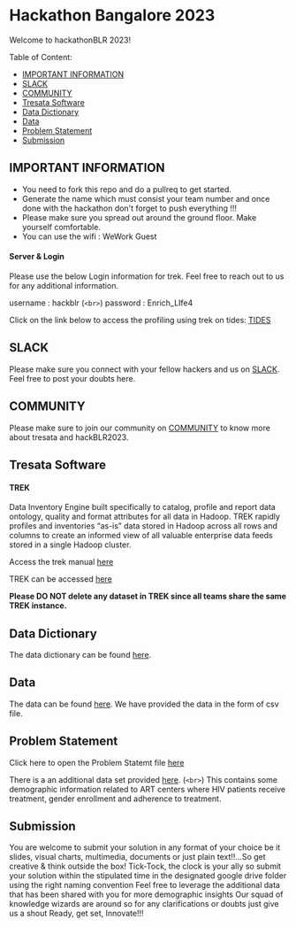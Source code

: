 Hackathon Bangalore 2023
==============

Welcome to hackathonBLR 2023!

Table of Content:

* [IMPORTANT INFORMATION](#important-information)
* [SLACK](#slack)
* [COMMUNITY](#community)
* [Tresata Software](#tresata-software)
* [Data Dictionary](#data-dictionary)
* [Data](#data)
* [Problem Statement](#problem-statement)
* [Submission](#submission)


## IMPORTANT INFORMATION

* You need to fork this repo and do a pullreq to get started. 
* Generate the name which must consist your team number and once done with the hackathon don't forget to push everything !!!
* Please make sure you spread out around the ground floor. Make yourself comfortable.  
* You can use the wifi : WeWork Guest

#### Server & Login

Please use the below Login information for trek. Feel free to reach out to us for any additional information.

username : hackblr (`<br>`)
password : Enrich_LIfe4

Click on the link below to access the profiling using trek on tides:
[TIDES](https://ingress.tresata.com/hackathonblr2023/tides)
 

## SLACK

Please make sure you connect with your fellow hackers and us on [SLACK](https://join.slack.com/share/enQtNTM2OTEwMTI1MjQ4Mi0xMmVkMDMwZmQzNWRiMTliMmFmMzk3ZmY1MDBlYmI4ZDRkYTQ2ZDliNzM1ODYzMDI5N2QyMWQyYmNjNmVmZGFk). Feel free to post your doubts here.

## COMMUNITY

Please make sure to join our community on [COMMUNITY](https://community.tresata.com/t/welcome-hackers/409) to know more about tresata and hackBLR2023.


## Tresata Software

#### TREK

Data Inventory Engine built specifically to catalog, profile and report data ontology, quality and format attributes for all data in Hadoop. TREK rapidly profiles and inventories “as-is” data stored in Hadoop across all rows and columns to create an informed view of all valuable enterprise data feeds stored in a single Hadoop cluster.

Access the trek manual [here](https://github.com/tresata/hackathonblr2023/blob/main/TREK_MANUAL.pdf)

TREK can be accessed [here](https://ingress.tresata.com/hackathonblr2023/tides)

**Please DO NOT delete any dataset in TREK since all teams share the same TREK instance.**

## Data Dictionary

The data dictionary can be found [here](https://github.com/tresata/hackathonblr2023/blob/main/Data%20Dictionary%20HackathonBLR2023.xlsx).

## Data

The data can be found [here](https://github.com/tresata/hackathonblr2023/blob/main/datahackblr.csv).
We have provided the data in the form of csv file.

## Problem Statement

Click here to open the Problem Statemt file [here](https://github.com/tresata/hackathonblr2023/blob/main/PROBLEM_STATEMENT.txt)

There is a an additional data set provided [here](https://github.com/tresata/hackathonblr2023/blob/main/ART%20Center%20Statistics.xlsx). (`<br>`)
This contains some demographic information related to ART centers where HIV patients receive treatment, gender enrollment and adherence to treatment.


## Submission

You are welcome to submit your solution in any format of your choice be it slides, visual charts, multimedia, documents or just plain text!!...So get creative & think outside the box!
Tick-Tock, the clock is your ally so submit your solution within the stipulated time in the designated google drive folder using the right naming convention
Feel free to leverage the additional data that has been shared with you for more demographic insights
Our squad of knowledge wizards are around so for any clarifications or doubts just give us a shout
Ready, get set, Innovate!!!

